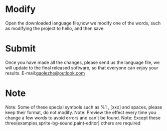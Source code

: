 # Modify
Open the downloaded language file,now we modify one of the words, such as modifying the project to hello, and then save.
# Submit
Once you have made all the changes, please send us the language file, we will update to the final released software, so that everyone can enjoy your results.
E-mail:gaolezhe@outlook.com
# Note
Note: Some of these special symbols such as %1 , [xxx] and spaces, please keep their format, do not modify.
Note: Preview the effect every time you change a few words to avoid errors and can't be found.
Note: Except these three(examples,sprite-bg-sound,paint-editor) others are required
